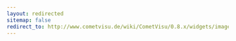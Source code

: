```yaml
---
layout: redirected
sitemap: false
redirect_to: http://www.cometvisu.de/wiki/CometVisu/0.8.x/widgets/imagetrigger/de/
---
```


